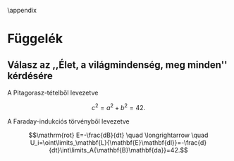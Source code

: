 \appendix

Függelék
========

Válasz az ,,Élet, a világmindenség, meg minden'' kérdésére
----------------------------------------------------------

A Pitagorasz-tételből levezetve

$$c^2=a^2+b^2=42.$$

A Faraday-indukciós törvényből levezetve

$$\mathrm{rot} E=-\frac{dB}{dt} \quad \longrightarrow \quad U_i=\oint\limits_\mathbf{L}{\mathbf{E}\mathbf{dl}}=-\frac{d}{dt}\int\limits_A{\mathbf{B}\mathbf{da}}=42.$$
